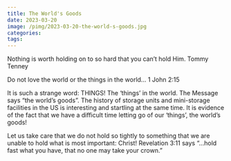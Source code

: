 ```yaml
---
title: The World's Goods
date: 2023-03-20
image: /pimg/2023-03-20-the-world-s-goods.jpg
categories:
tags:
---
```


<p data-block-key="jnrys">Nothing is worth holding on to so hard that you can’t hold Him.   Tommy Tenney</p><p data-block-key="fmiaj">Do not love the world or the things in the world…  1 John 2:15</p><p data-block-key="4lq3m">It is such a strange word: THINGS! The ‘things’ in the world. The Message says “the world’s goods”. The history of storage units and mini-storage facilities in the US is interesting and startling at the same time. It is evidence of the fact that we have a difficult time letting go of our ‘things’, the world’s goods!  </p><p data-block-key="ftnfi">Let us take care that we do not hold so tightly to something that we are unable to hold what is most important: Christ! Revelation 3:11 says “…hold fast what you have, that no one may take your crown.”  </p>

